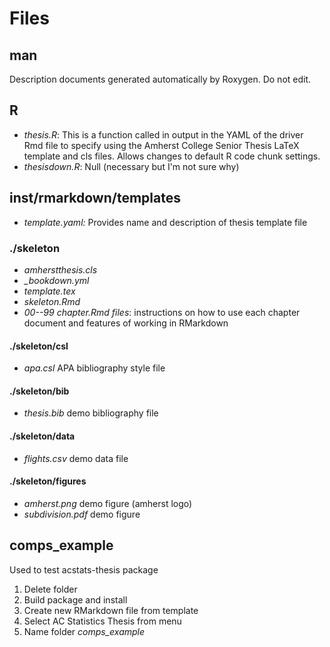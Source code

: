 # Files


## man
Description documents generated automatically by Roxygen. Do not edit.

## R

* *thesis.R*: This is a function called in output in the YAML of the driver Rmd file to specify using the Amherst College Senior Thesis LaTeX template and cls files. Allows changes to default R code chunk settings.
* *thesisdown.R*: Null (necessary but I'm not sure why)

## inst/rmarkdown/templates
* *template.yaml:* Provides name and description of thesis template file

### ./skeleton
* *amherstthesis.cls* 
* *\_bookdown.yml*
* *template.tex*
* *skeleton.Rmd*
* *00--99 chapter.Rmd files*: instructions on how to use each chapter document and features of working in RMarkdown

#### ./skeleton/csl
* *apa.csl* APA bibliography style file

#### ./skeleton/bib
* *thesis.bib* demo bibliography file


#### ./skeleton/data
* *flights.csv* demo data file

#### ./skeleton/figures
* *amherst.png* demo figure (amherst logo)
* *subdivision.pdf* demo figure 


## comps\_example
Used to test acstats-thesis package

1. Delete folder
2. Build package and install
3. Create new RMarkdown file from template
4. Select AC Statistics Thesis from menu
5. Name folder *comps_example*








